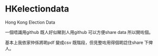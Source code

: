 # HKelectiondata
Hong Kong Election Data

一個唔識用github 既人好似睇到人用github 可以方便share data 所以開咗個。

基本上我依家仲係將啲pdf 變成csv 既階段，但見整咗用得個啲諗住share 下俾人。

